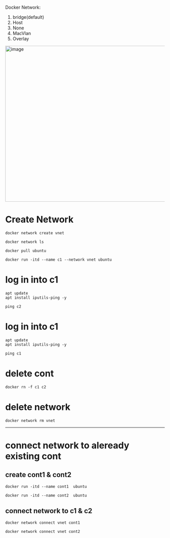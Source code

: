 
Docker Network:
1. bridge(default)
2. Host
3. None 
4. MacVlan
5. Overlay

<img width="1017" height="492" alt="image" src="https://github.com/user-attachments/assets/b0f86034-4249-42ea-b364-c43ac9f74b5b" />


# Create Network
````
docker network create vnet
````
````
docker network ls
````
````
docker pull ubuntu
````
````
docker run -itd --name c1 --network vnet ubuntu
````


# log in into c1
````
apt update
apt install iputils-ping -y
````
````
ping c2
````

# log in into c1
````
apt update
apt install iputils-ping -y
````
````
ping c1
````


# delete cont
````
docker rn -f c1 c2
````

# delete network
````
docker network rm vnet
````
----

# connect network to aleready existing cont

## create cont1 & cont2
````
docker run -itd --name cont1  ubuntu
````
````
docker run -itd --name cont2  ubuntu
````


## connect network to c1 & c2

````
docker network connect vnet cont1
````

````
docker network connect vnet cont2
````
